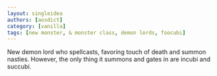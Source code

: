 ```yaml
---
layout: singleidea
authors: [aosdict]
category: [vanilla]
tags: [new monster, & monster class, demon lords, foocubi]
---
```

New demon lord who spellcasts, favoring touch of death and summon nasties. However, the only thing it summons and gates in are incubi and succubi.
